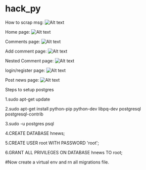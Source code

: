 # hack_py

How to scrap msg:
![Alt text](/../screen/screen/scrap.png?raw=true "Optional Title")


Home page:
![Alt text](/../screen/screen/home.png?raw=true "Optional Title")

Comments page:
![Alt text](/../screen/screen/comment.png?raw=true "Optional Title")

Add comment page:
![Alt text](/../screen/screen/add_comment.png?raw=true "Optional Title")

Nested Comment page:
![Alt text](/../screen/screen/nested_comment.png?raw=true "Optional Title")

login/register page:
![Alt text](/../screen/screen/login_register.png?raw=true "Optional Title")

Post news page:
![Alt text](/../screen/screen/post_news.png?raw=true "Optional Title")



Steps to setup postgres

1.sudo apt-get update

2.sudo apt-get install python-pip python-dev libpq-dev postgresql postgresql-contrib

3.sudo -u postgres psql

4.CREATE DATABASE hnews;

5.CREATE USER root WITH PASSWORD 'root';

6.GRANT ALL PRIVILEGES ON DATABASE hnews TO root;

#Now create a virtual env and rn all migrations file.
